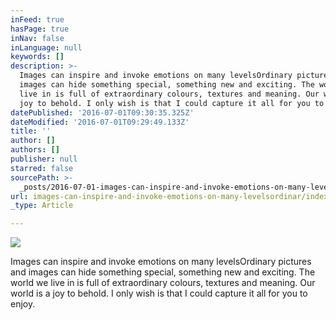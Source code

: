 ```yaml
---
inFeed: true
hasPage: true
inNav: false
inLanguage: null
keywords: []
description: >-
  Images can inspire and invoke emotions on many levelsOrdinary pictures and
  images can hide something special, something new and exciting. The world we
  live in is full of extraordinary colours, textures and meaning. Our world is a
  joy to behold. I only wish is that I could capture it all for you to enjoy.
datePublished: '2016-07-01T09:30:35.325Z'
dateModified: '2016-07-01T09:29:49.133Z'
title: ''
author: []
authors: []
publisher: null
starred: false
sourcePath: >-
  _posts/2016-07-01-images-can-inspire-and-invoke-emotions-on-many-levelsordinar.md
url: images-can-inspire-and-invoke-emotions-on-many-levelsordinar/index.html
_type: Article

---
```

![](https://the-grid-user-content.s3-us-west-2.amazonaws.com/d6ff461d-eb51-4185-b16e-8c1c46c7ed54.jpg)

Images can inspire and invoke emotions on many levelsOrdinary pictures and images can hide something special, something new and exciting. The world we live in is full of extraordinary colours, textures and meaning. Our world is a joy to behold. I only wish is that I could capture it all for you to enjoy.